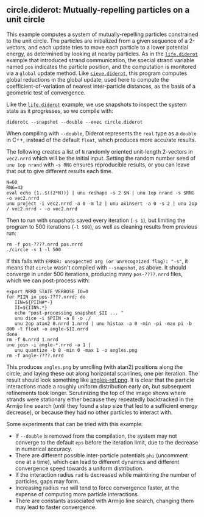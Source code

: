 ## circle.diderot: Mutually-repelling particles on a unit circle

This example computes a system of mutually-repelling particles constrained to
the unit circle. The particles are initialized from a given sequence of a
2-vectors, and each update tries to move each particle to a lower potential
energy, as determined by looking at nearby particles.  As in the
[`life.diderot`](../life) example that introduced strand communication, the
special strand variable named `pos` indicates the particle position, and the
computation is monitored via a `global` update method. Like
[`sieve.diderot`](../sieve), this program computes global reductions in the
global update, used here to compute the coefficient-of-variation of nearest
inter-particle distances, as the basis of a geometric test of convergence.

Like the [`life.diderot`](../life) example, we use snapshots to inspect
the system state as it progresses, so we compile with:

	diderotc --snapshot --double --exec circle.diderot

When compiling with `--double`, Diderot represents the `real` type
as a `double` in C++, instead of the default `float`, which produces
more accurate results.

The following creates a list of `N` randomly oriented unit-length 2-vectors in
`vec2.nrrd` which will be the initial input.  Setting the random number seed
of `unu 1op nrand` with `-s RNG` ensures reproducible results, or you can
leave that out to give different results each time.

	N=60
	RNG=42
	eval echo {1..$((2*N))} | unu reshape -s 2 $N | unu 1op nrand -s $RNG -o vec2.nrrd
	unu project -i vec2.nrrd -a 0 -m l2 | unu axinsert -a 0 -s 2 | unu 2op / vec2.nrrd - -o vec2.nrrd

Then to run with snapshots saved every iteration (`-s 1`), but limiting the program
to 500 iterations (`-l 500`), as well as cleaning results from previous run:

	rm -f pos-????.nrrd pos.nrrd
	./circle -s 1 -l 500

If this fails with `ERROR: unexpected arg (or unrecognized flag): "-s"`, it means that
`circle` wasn't compiled with `--snapshot`, as above.  It should converge in under
500 iterations, producing many `pos-????.nrrd` files, which we can post-process with:

	export NRRD_STATE_VERBOSE_IO=0
	for PIIN in pos-????.nrrd; do
	   IIN=${PIIN#*-}
	   II=${IIN%.*}
	   echo "post-processing snapshot $II ... "
	   unu dice -i $PIIN -a 0 -o ./
	   unu 2op atan2 0.nrrd 1.nrrd | unu histax -a 0 -min -pi -max pi -b 800 -t float -o angle-$II.nrrd
	done
	rm -f 0.nrrd 1.nrrd
	unu join -i angle-*.nrrd -a 1 |
	   unu quantize -b 8 -min 0 -max 1 -o angles.png
	rm -f angle-????.nrrd

This produces `angles.png` by unrolling (with atan2) positions along the circle,
and laying these out along horizontal scanlines, one per iteration. The result
should look something like [angles-ref.png](angles-ref.png). It is clear that the
particle interactions made a roughly uniform distribution early on, but
subsequent refinements took longer. Scrutinizing the top of the image shows
where strands were stationary either because they repeatedly backtracked in the
Armijo line search (until they found a step size that led to a sufficient
energy decrease), or because they had no other particles to interact with.

Some experiments that can be tried with this example:
* If `--double` is removed from the compilation, the system may not converge to the default `eps` before the iteration limit, due to the decrease in numerical accuracy.
* There are different possible inter-particle potentials `phi` (uncomment one at a time), which can lead to different dynamics and different convergence speed towards a uniform distribution.
* If the interaction radius `rad` is decreased while maintining the number of particles, gaps may form.
* Increasing radius `rad` will tend to force convergence faster, at the expense of computing more particle interactions.
* There are constants associated with Armijo line search, changing them may lead to faster convergence.

